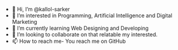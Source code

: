 - 👋 Hi, I’m @kallol-sarker
- 👀 I’m interested in Programming, Artificial Intelligence and Digital Marketing
- 🌱 I’m currently learning Web Designing and Developing
- 💞️ I’m looking to collaborate on that relatable my interested. 
- 📫 How to reach me- You reach me on GitHub

<!---
kallol-sarker/kallol-sarker is a ✨ special ✨ repository because its `README.md` (this file) appears on your GitHub profile.
You can click the Preview link to take a look at your changes.
--->
